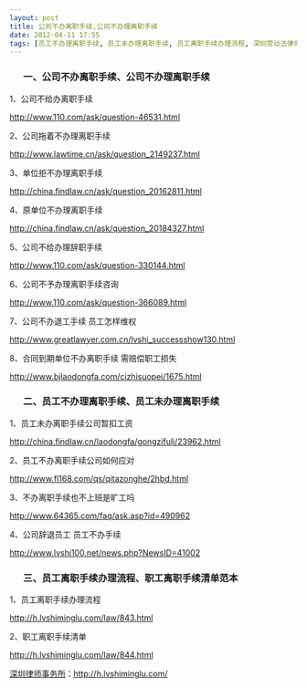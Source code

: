 ```yaml
---
layout: post
title: 公司不办离职手续,公司不办理离职手续
date: 2012-04-11 17:55
tags: [员工不办理离职手续, 员工未办理离职手续, 员工离职手续办理流程, 深圳劳动法律师网, 离职手续, 职工离职手续清单范本]
---
```

<ol>
<h3>一、公司不办离职手续、公司不办理离职手续</h3>
</ol>
1、公司不给办离职手续

http://www.110.com/ask/question-46531.html

2、公司拖着不办理离职手续

http://www.lawtime.cn/ask/question_2149237.html

3、单位拒不办理离职手续

http://china.findlaw.cn/ask/question_20162811.html

4、原单位不办理离职手续

http://china.findlaw.cn/ask/question_20184327.html

5、公司不给办理辞职手续

http://www.110.com/ask/question-330144.html

6、公司不予办理离职手续咨询

http://www.110.com/ask/question-366089.html

7、公司不办退工手续 员工怎样维权

http://www.greatlawyer.com.cn/lvshi_successshow130.html

8、合同到期单位不办离职手续 需赔偿职工损失

http://www.bjlaodongfa.com/cizhisuopei/1675.html
<ol>
<h3>二、员工不办理离职手续、员工未办理离职手续</h3>
</ol>
1、员工未办离职手续公司暂扣工资

http://china.findlaw.cn/laodongfa/gongzifuli/23962.html

2、员工不办离职手续公司如何应对

http://www.fl168.com/qs/qitazonghe/2hbd.html

3、不办离职手续也不上班是旷工吗

http://www.64365.com/faq/ask.asp?id=490962

4、公司辞退员工 员工不办手续

http://www.lvshi100.net/news.php?NewsID=41002
<ol>
<h3>三、员工离职手续办理流程、职工离职手续清单范本</h3>
</ol>
1、员工离职手续办理流程

http://h.lvshiminglu.com/law/843.html

2、职工离职手续清单

http://h.lvshiminglu.com/law/844.html

<a href="http://h.lvshiminglu.com/">深圳律师事务所</a>：<a href="http://h.lvshiminglu.com/">http://h.lvshiminglu.com/</a>


